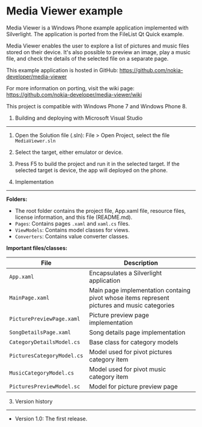 Media Viewer example
====================

Media Viewer is a Windows Phone example application implemented with 
Silverlight. The application is ported from the FileList Qt Quick example. 

Media Viewer enables the user to explore a list of pictures and music files 
stored on their device. It's also possible to preview an image, play a music 
file, and check the details of the selected file on a separate page.

This example application is hosted in GitHub:
https://github.com/nokia-developer/media-viewer

For more information on porting, visit the wiki page:
https://github.com/nokia-developer/media-viewer/wiki

This project is compatible with Windows Phone 7 and Windows Phone 8.


1. Building and deploying with Microsoft Visual Studio
-------------------------------------------------------------------------------

1. Open the Solution file (.sln): File > Open Project, select the file
   `MediaViewer.sln`
2. Select the target, either emulator or device.
3. Press F5 to build the project and run it in the selected target. If the
   selected target is device, the app will deployed on the phone.


2. Implementation
-------------------------------------------------------------------------------

**Folders:**

* The root folder contains the project file, App.xaml file, resource files,
  license information, and this file (README.md).
* `Pages`: Contains pages `.xaml` and `xaml.cs` files.
* `ViewModels`: Contains model classes for views.
* `Converters`: Contains value converter classes.


**Important files/classes:**

| File | Description |
| ---- | ----------- |
| `App.xaml` | Encapsulates a Silverlight application |
| `MainPage.xaml` | Main page implementation containg pivot whose items represent pictures and music categories |
| `PicturePreviewPage.xaml` | Picture preview page implementation | 
| `SongDetailsPage.xaml` | Song details page implementation | 
| `CategoryDetailsModel.cs` | Base class for category models |
| `PicturesCategoryModel.cs` | Model used for pivot pictures category item |
| `MusicCategoryModel.cs` | Model used for pivot music category item |
| `PicturesPreviewModel.sc` | Model for picture preview page |


3. Version history
-------------------------------------------------------------------------------

* Version 1.0: The first release.
